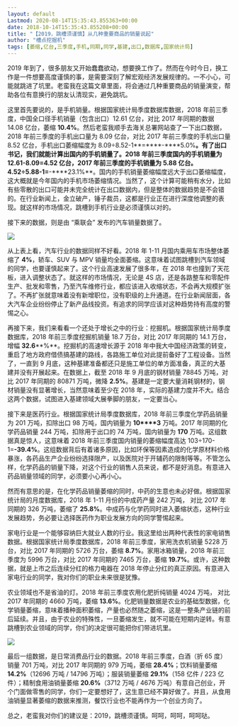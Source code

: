 ```yaml
---
layout: default
Lastmod: 2020-08-14T15:35:43.855363+00:00
date: 2018-10-14T15:35:43.855208+00:00
title: "【2019，跳槽须谨慎】从几种重要商品的销量说起"
author: "槽点挖掘机"
tags: [萎缩,亿台,三季度,手机,同期,同学,基建,出口,数据库,国家统计局]
---
```


2019 年到了，很多朋友又开始蠢蠢欲动，想要换工作了。然而在今时今日，换工作是一件想要高度谨慎的事，是需要深刻了解宏观经济发展规律的。一不小心，可能就跳进了坑里。老蛮我在这篇文章里面，将会通过几种重要商品的销量演变，帮助各位有意换行的朋友认清现实，避免跳坑。

这里首先要说的，是手机销量。根据国家统计局季度数据库数据，2018 年前三季度，中国全口径手机销量（包含出口）12.61 亿台，对比 2017 年同期的数据 14.08 亿台，萎缩 **10.4%**。然后老蛮我顺手去海关总署网站查了一下出口数据，2018 年前三季度的手机出口量为 8.09 亿台，对比 2017 年前三季度的手机出口量 8.52 亿台，手机出口萎缩幅度为 8.09÷8.52-1**\=****\-****5.0%**。有了出口书记，我们就能计算出国内的手机销量了。2018 年前三季度国内的手机销量为 12.61-8.09=**4.52** 亿台，2017 年前三季度的手机销量为 **5.88** 亿台。4.52÷5.88-1=**\-****23.1%**。国内的手机销量萎缩幅度远大于出口萎缩幅度，这大概就是今年国内的手机市场萎缩情况。当然了，这个计算可能稍有水分，比如有些零散的出口可能并未完全统计在出口数据内，但是整体的数据趋势是不会错的。在行业新闻上，金立破产，锤子裁员，这都是行业正在进行深度他调整的表现。就这样的市场情况，跳槽到手机行业是必须谨慎以对的。

接下来的数据，则是由 “乘联会” 发布的汽车销量数据了。

![](https://images.weserv.nl/?url=https%3A//ressrc.com/wp-content/uploads/2019/01/20190119115055.jpg)

从上表上看，汽车行业的数据同样不好看。2018 年 1-11 月国内乘用车市场整体萎缩了 **4%**，轿车、SUV 与 MPV 销量均全面萎缩。这意味着试图跳槽到汽车领域的同学，也要谨慎起来了。这个行业高速发展了很多年，在 2018 年也撞到了天花板，进入调整状态了。就这样的市场情况，无论是 4S 店，还是各路整车和零配件生产、批发和零售，乃至汽车维修行业，都应该进入收缩状态，不会再大规模扩张了。不再扩张就意味着没有新增职位，没有职级的上升通道。在行业新闻层面，各大汽车企业纷纷停止了新产品线投资。有追求的同学应该对这种趋势持有高度的警惕之心。

再接下来，我们来看看一个还处于增长之中的行业：挖掘机。根据国家统计局季度数据库，2018 年前三季度挖掘机销量 18.7 万台，对比 2017 年同期的 14.1 万台，增幅 **32.6****%**。挖掘机的高速增长源于 2018 年中我大中国经济政策的转变，重启了地方政府借债搞基建的路线，各路施工单位对此提前备好了工程设备。当然了，一直到 9 月底，这种基建准备都还只是施工单位的单方面准备，真正的大基建并没有开展起来。在数据上，截至 2018 年 9 月底的钢材销量 78845 万吨，对比 2017 年同期的 80871 万吨，微降 **2.5%**。基建是一定要大量消耗钢材的，钢材销量没有显著增长，当然意味着至少在 2018 年，实际的基建力度并不大。结合这两个数据，试图进入基建领域大展拳脚的朋友，一定要当心。

接下来是医药行业。根据国家统计局季度数据库，2018 年前三季度化学药品销量为 201 万吨，扣除出口 98 万吨，国内销量为 **10****3** 万吨。2017 年同期的化学药品销量 244 万吨，扣除用于出口的 74 万吨，国内销量为 **170** 万吨。这组数据真是惊人，这意味着 2018 年前三季度国内销量的萎缩幅度高达 103÷170-1=**\-39.4%**。这组数据背后有着诸多原因，比如环保等因素造成的化学原材料价格暴涨，各药品生产企业纷纷选择限产，以及医院对于开辅药的限制等等。不管怎么样，化学药品的销量下降，对这个行业的销售人员来说，都不是好消息。有意进入药品销量领域的同学，必须要小心再小心。

然而有意思的是，在化学药品销量萎缩的同时，中药的生意也未必好做。根据国家统计局的月度数据库，2018 年 1-11 月份的中成药产量 242 万吨， 对比 2017 年同期的 326 万吨，萎缩了 **25.8%**。中成药与化学药同时进入萎缩状态，这种行业发展趋势，务必要让选择医药作为职业发展方向的同学警惕起来。

家电行业是一个能够容纳巨大就业人数的行业。我这里给出两种代表性的家电销售数据。根据国家统计局季度数据库，2018 年前三季度，家用洗衣机销量 5228 万台，对比 2017 年同期的 5726 万台，萎缩 **8.7%**。家用冰箱销量，2018 年前三季度为 5996 万台，对比 2017 年同期的 7465 万台，萎缩 **19.7%**。或许，这种数据，就是上市之后连续分红的格力电器在 2018 年停止分红的真正原因。有意进入家电行业的同学，我对你们的职业未来很是犹豫。

农业领域也不是省油的灯。2018 年前三季度农用化肥折纯销量 4024 万吨， 对比 2017 年同期的 4660 万吨，萎缩 **13.6%**。化肥销量数据是农业的基础型数据，化学销量萎缩，意味着播种面积萎缩，产量也必然随之萎缩，这是一整条产业链的前后延续。并且，由于农业的特殊性，一旦萎缩发生，就不可能在短期内逆转。有意跳槽到农业领域的同学，你们的决定很可能把你们带进坑里。

![](https://images.weserv.nl/?url=https%3A//ressrc.com/wp-content/uploads/2019/01/20190119114943.jpg)

最后一组数据，是日常消费品行业的数据。2018 年前三季度，白酒（折 65 度）销量 701 万吨，对比 2017 年同期的 979 万吨，萎缩 **28.4%**；饮料销量萎缩 **14.2%**（12696 万吨 / 14796 万吨）；服装销量萎缩 **29.1%**（158 亿件 / 223 亿件）；精制食用油销量萎缩 **20.6%**（3712 万吨 / 4676 万吨）有意自己创业，开个门面做零售的同学，你们一定要想好了，这生意已经不算好做了。并且，从食用油销量显著萎缩的数据来推测，餐饮行业也不能再作为一个创业方向了。

总之，老蛮我对你们的建议是：2019，跳槽须谨慎。呵呵，呵呵，呵呵哒。

